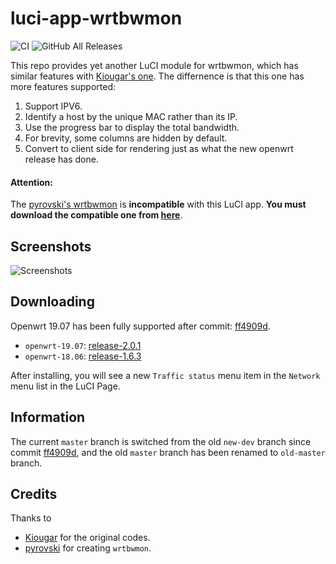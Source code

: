 # luci-app-wrtbwmon

![CI](https://github.com/brvphoenix/luci-app-wrtbwmon/workflows/CI/badge.svg)
![GitHub All Releases](https://img.shields.io/github/downloads/brvphoenix/luci-app-wrtbwmon/total)

This repo provides yet another LuCI module for wrtbwmon, which has similar features with [Kiougar's one](https://github.com/Kiougar/luci-wrtbwmon). The differnence is that this one has more features supported:
1. Support IPV6.
1. Identify a host by the unique MAC rather than its IP.
1. Use the progress bar to display the total bandwidth.
1. For brevity, some columns are hidden by default.
1. Convert to client side for rendering just as what the new openwrt release has done.

#### Attention:
The [pyrovski's wrtbwmon](https://github.com/pyrovski/wrtbwmon) is **incompatible** with this LuCI app. **You must download the compatible one from [here](https://github.com/brvphoenix/wrtbwmon)**.

## Screenshots
![Screenshots](https://github.com/brvphoenix/luci-app-wrtbwmon/blob/master/screenshot.png?raw=true)

## Downloading
Openwrt 19.07 has been fully supported after commit: [ff4909d](https://github.com/brvphoenix/luci-app-wrtbwmon/tree/ff4909d8f5d06fee87f7ec5a365ac5dde6492130).

* `openwrt-19.07`: [release-2.0.1](https://github.com/brvphoenix/luci-app-wrtbwmon/releases/download/release-2.0.1/luci-app-wrtbwmon_2.0.1-1_all.ipk)
* `openwrt-18.06`: [release-1.6.3](https://github.com/brvphoenix/luci-app-wrtbwmon/releases/download/release-1.6.3/luci-app-wrtbwmon_1.6.3-1_all.ipk)

After installing, you will see a new `Traffic status` menu item  in the `Network` menu list in the LuCI Page.

## Information
The current `master` branch is switched from the old `new-dev` branch since commit [ff4909d](https://github.com/brvphoenix/luci-app-wrtbwmon/tree/ff4909d8f5d06fee87f7ec5a365ac5dde6492130), and the old `master` branch has been renamed to `old-master` branch.

## Credits
Thanks to
* [Kiougar](https://github.com/Kiougar/luci-wrtbwmon) for the original codes.
* [pyrovski](https://github.com/pyrovski) for creating `wrtbwmon`.
